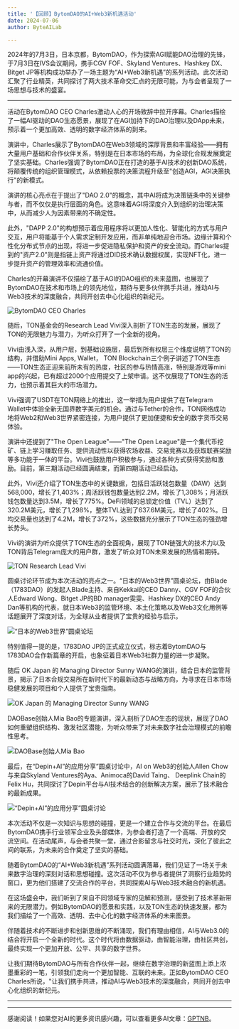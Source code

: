 ```yaml
---
title: '【回顾】BytomDAO的AI+Web3新机遇活动'
date: 2024-07-06
author: ByteAILab

---
```


2024年的7月3日，日本京都，BytomDAO，作为探索AGI赋能DAO治理的先锋，于7月3日在IVS会议期间，携手CGV FOF、Skyland Ventures、Hashkey DX、Bitget JP等机构成功举办了一场主题为“AI+Web3新机遇”的系列活动。此次活动汇聚了行业精英，共同探讨了两大技术革命交汇点的无限可能，为与会者呈现了一场思想与技术的盛宴。

---


活动在BytomDAO CEO Charles激动人心的开场致辞中拉开序幕。Charles描绘了一幅AI驱动的DAO生态愿景，展现了在AGI加持下的DAO治理以及DApp未来，预示着一个更加高效、透明的数字经济体系的到来。

演讲中，Charles展示了BytomDAO在Web3领域的深厚背景和丰富经验——拥有大量用户基础和合作伙伴关系，特别是在日本市场的布局，为全球化合规发展奠定了坚实基础。Charles强调了BytomDAO正在打造的基于AI技术的创新DAO系统，将颠覆传统的组织管理模式，从依赖投票的决策流程升级至"创造AGI，AGI决策执行"的新模式。

演讲的核心亮点在于提出了"DAO 2.0"的概念，其中AI将成为决策链条中的关键参与者，而不仅仅是执行层面的角色。这意味着AGI将深度介入到组织的治理决策中，从而减少人为因素带来的不确定性。

此外，"DAPP 2.0"的构想预示着应用程序将以更加人性化、智能化的方式与用户交互，用户将能基于个人需求定制开发应用，而非单纯地迎合市场。边缘计算和个性化分布式节点的出现，将进一步促进隐私保护和资产的安全流动。而Charles提到的"资产2.0"则是指链上资产将通过DID技术确认数据权属，实现NFT化，进一步提升资产的管理效率和流通价值。

Charles的开幕演讲不仅描绘了基于AGI的DAO组织的未来蓝图，也展现了BytomDAO在技术和市场上的领先地位，期待与更多伙伴携手共进，推动AI与Web3技术的深度融合，共同开创去中心化组织的新纪元。

![BytomDAO CEO Charles](http://www.jesonc.com/upload/500F79EDF3F780A7F3877DE902F67058/1720058737355/lqidv_F6iOQLmkyk0Eu-CTo-drz4.jpg)

随后，TON基金会的Research Lead Vivi深入剖析了TON生态的发展，展现了TON的无限魅力与潜力，为听众打开了一个全新的视角。

Vivi由浅入深，从用户层，到基础设施层，最后到所有权层三个维度说明了TON的结构，并借助Mini Apps, Wallet， TON Blockchain三个例子讲述了TON生态——TON生态正迎来前所未有的热度，社区的参与热情高涨，特别是游戏等mini app的兴起，已有超过2000个应用提交了上架申请。这不仅展现了TON生态的活力，也预示着其巨大的市场潜力。

Vivi强调了USDT在TON网络上的推出，这一举措为用户提供了在Telegram Wallet中体验全新无国界数字美元的机会。通过与Tether的合作，TON网络成功地将Web2和Web3世界紧密连接，为用户提供了更加便捷和安全的数字货币交易体验。

演讲中还提到了"The Open League"——"The Open League"是一个集代币挖矿、链上学习赚取任务、提供流动性以获得农场收益、交易竞赛以及获取联赛奖励等多功能于一体的平台。Vivi也鼓励用户积极参与，通过各种方式获得奖励和激励。目前，第三期活动已经圆满结束，而第四期活动已经启动。

此外，Vivi还介绍了TON生态中的关键数据，包括日活跃钱包数量（DAW）达到568,000，增长了1,403%；周活跃钱包数量达到2.2M，增长了1,308%；月活跃钱包数量达到3.5M，增长了775%。DeFi领域的总锁定价值（TVL）达到了320.2M美元，增长了1,298%，整体TVL达到了637.6M美元，增长了402%。日均交易量也达到了4.2M，增长了372%，这些数据充分展示了TON生态的强劲增长势头。

Vivi的演讲为听众提供了TON生态的全面视角，展现了TON链强大的技术力以及TON背后Telegram庞大的用户群，激发了听众对TON未来发展的热情和期待。

![TON Research Lead Vivi](http://www.jesonc.com/upload/500F79EDF3F780A7F3877DE902F67058/1720058797925/lslvn5hQYWR-7AbRMpnuc9AqGYi9.jpg)

圆桌讨论环节成为本次活动的亮点之一。“日本的Web3世界”圆桌论坛，由Blade（1783DAO）的发起人Blade主持、来自Kekkai的CEO Danny、CGV FOF的合伙人Edward Wong、Bitget JP的BD manager雯雯、Hashkey DX的CEO Andy Dan等机构的代表，就日本Web3的监管环境、本土化策略以及Web3文化用例等话题展开了深度对话，为全球从业者提供了宝贵的经验与启示。

![“日本的Web3世界”圆桌论坛](http://www.jesonc.com/upload/500F79EDF3F780A7F3877DE902F67058/1720058847557/FumJGkEMm9z0xelmrHkCS_fSN1wB.jpg)

特别值得一提的是，1783DAO JP的正式成立仪式，标志着BytomDAO与1783DAO合作新篇章的开启，也象征着日本Web3社群力量的进一步凝聚。

随后 OK Japan 的 Managing Director Sunny WANG的演讲，结合日本的监管背景，揭示了日本合规交易所在新时代下的最新动态与战略方向，为寻求在日本市场稳健发展的项目和个人提供了宝贵指南。

![OK Japan 的 Managing Director Sunny WANG](http://www.jesonc.com/upload/500F79EDF3F780A7F3877DE902F67058/1720058874113/lpLFOM5vPYfZ_OimADMAV-XS34d9.jpg)

DAOBase创始人Mia Bao的专题演讲，深入剖析了DAO生态的现状，展现了DAO如何重塑组织结构、激发社区潜能，为听众带来了对未来数字社会治理模式的前瞻性思考。

![DAOBase创始人Mia Bao](http://www.jesonc.com/upload/500F79EDF3F780A7F3877DE902F67058/1720058896218/lhwqAtfivX04dMpW_NCj7nT1IEEO.jpg)

最后，在“Depin+AI”的应用分享”圆桌讨论中，AI on Web3的创始人Allen Chow与来自Skyland Ventures的Aya、Animoca的David Taing、 Deeplink Chain的Felix Hu，共同探讨了Depin平台与AI技术结合的创新解决方案，展示了技术融合的最新成果。

![“Depin+AI”的应用分享”圆桌讨论](http://www.jesonc.com/upload/500F79EDF3F780A7F3877DE902F67058/1720058917404/lqJdzA1vdSt3rXoUOOmrmZW9GmkA.jpg)

本次活动不仅是一次知识与思想的碰撞，更是一个建立合作与交流的平台。在最后BytomDAO携手行业领军企业及头部媒体，为参会者打造了一个高端、开放的交流空间。在活动尾声，与会者共聚一堂，通过合影留念与社交时光，深化了彼此之间的联系，为未来的合作奠定了坚实的基础。

随着BytomDAO的“AI+Web3新机遇”系列活动圆满落幕，我们见证了一场关于未来数字治理的深刻对话和思想碰撞。这次活动不仅为参与者提供了洞察行业趋势的窗口，更为他们搭建了交流合作的平台，共同探索AI与Web3技术融合的新机遇。

在这场盛会中，我们听到了来自不同领域专家的见解和预测，感受到了技术革新带来的无限潜力。例如BytomDAO的愿景和实践，以及TON生态的快速发展，都为我们描绘了一个高效、透明、去中心化的数字经济体系的未来图景。

伴随着技术的不断进步和创新思维的不断涌现，我们有理由相信，AI与Web3.0的结合将开启一个全新的时代。这个时代将由数据驱动，由智能治理，由社区共创，最终实现一个更加开放、公平、共享的数字世界。

让我们期待BytomDAO与所有合作伙伴一起，继续在数字治理的新蓝图上添上浓墨重彩的一笔，引领我们走向一个更加智能、互联的未来。正如BytomDAO CEO Charles所说，"让我们携手共进，推动AI与Web3技术的深度融合，共同开创去中心化组织的新纪元。

---
---
感谢阅读！如果您对AI的更多资讯感兴趣，可以查看更多AI文章：[GPTNB](https://gptnb.com)。